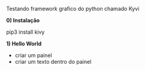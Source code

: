 Testando framework grafico do python chamado Kyvi

**0) Instalação**

pip3 install kivy

**1) Hello World**

- criar um painel
- criar um texto dentro do painel

